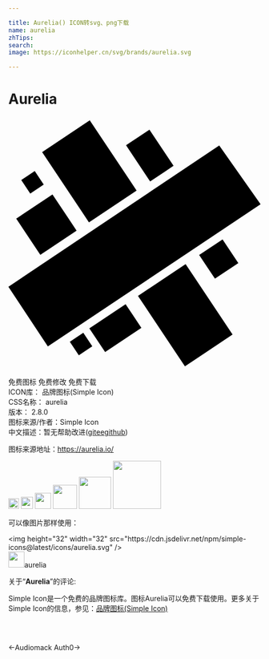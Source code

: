 ```yaml
---

title: Aurelia() ICON转svg、png下载
name: aurelia
zhTips: 
search: 
image: https://iconhelper.cn/svg/brands/aurelia.svg

---
```


# Aurelia  <small style="font-size: 60%;font-weight: 100"></small>

<div id="svg" class="svg-wrap">
<svg role="img" viewBox="0 0 24 24" xmlns="http://www.w3.org/2000/svg"><title>Aurelia icon</title><path d="M15.716 4.636L13.49 6.122l-2.295-3.439 2.228-1.486zM17.527 14.967l3.806 5.703-4.533 3.025-3.806-5.703-.664-.995 4.533-3.025zM11.817 18.777l.838 1.256-3.45 2.303-1.503-2.25.754-.504 2.697-1.8zM19.413 12.27l.968-.645 1.501 2.25-2.227 1.487-.838-1.256 1.26-.84zm-.596 1.836l-.664-.995 1.26-.84.664.994zM3.792 12.593l-.753.503L.744 9.657l3.45-2.302 1.61 2.41-2.698 1.8 2.697-1.8.686 1.029zM11.513 5.954l.687 1.029-4.534 3.025L6.98 8.98 3.21 3.33 7.742.305zM14.749 5.282l-1.26.84-.686-1.028-1.609-2.41 2.228-1.487 2.295 3.439zM9.12 20.577l-.664-.995 2.697-1.8.664.995zM18.817 14.106l-.664-.995 1.26-.84.664.994zM3.792 12.593l-.686-1.028 2.697-1.8.686 1.029zM13.489 6.122l-.686-1.028 1.26-.84.686 1.028zM17.527 14.967l-4.533 3.025-.664-.995 4.533-3.025zM11.513 5.954l.687 1.029-4.534 3.025L6.98 8.98zM2.507 5.132l.855 1.283-1.282.855-.856-1.282zM7.127 20.505l.856 1.283-1.282.855-.856-1.282zM3.754 21.797L0 16.125 20.063 2.706 24 8.287z"/></svg>
</div>
<detail full-name='aurelia'></detail>

<div class="detail-page">
<p>
<span><span class="badge-success badge">免费图标</span> <span class="badge-success badge">免费修改</span>  <span class="badge-success badge">免费下载</span> </span>
<br/>
<span>
ICON库：
<span class="badge-secondary badge">品牌图标(Simple Icon)</span> 
</span>
<br/>
<span>
CSS名称：
<span class="badge-secondary badge">aurelia</span> 
</span>

<br/>
<span>
版本：
<span class="badge-secondary badge">2.8.0</span> 
</span>
<br/>
<span>图标来源/作者：<span class="badge-light badge">Simple Icon</span></span> 
<br/>
<span class="zh-detail">中文描述：暂无<span class="help-link"><span>帮助改进</span>(<a href="https://gitee.com/liuwave/icon-helper/edit/master/json/brands/aurelia.json" target="_blank" rel="noopener noreferrer">gitee</a><a href="https://github.com/liuwave/icon-helper/edit/master/json/brands/aurelia.json" target="_blank" rel="noopener noreferrer">github</a></span>)</span><br/>
</p>
</div><div class="description description alert alert-light"><p>图标来源地址：<a href="https://aurelia.io/" target="_blank" rel="noopener noreferrer">https://aurelia.io/</a></p></div>
<div class="alert alert-dark">
<img height="21" width="21" src="https://cdn.jsdelivr.net/npm/simple-icons@latest/icons/aurelia.svg" />
<img height="24" width="24" src="https://cdn.jsdelivr.net/npm/simple-icons@latest/icons/aurelia.svg" />
<img height="32" width="32" src="https://cdn.jsdelivr.net/npm/simple-icons@latest/icons/aurelia.svg" />
<img height="48" width="48" src="https://cdn.jsdelivr.net/npm/simple-icons@latest/icons/aurelia.svg" />
<img height="64" width="64" src="https://cdn.jsdelivr.net/npm/simple-icons@latest/icons/aurelia.svg" />
<img height="96" width="96" src="https://cdn.jsdelivr.net/npm/simple-icons@latest/icons/aurelia.svg" />

</div>
<div>
  <p>可以像图片那样使用：    
  </p>
  <div class="alert alert-primary" style="font-size: 14px">
    &lt;img height="32" width="32" src="https://cdn.jsdelivr.net/npm/simple-icons@latest/icons/aurelia.svg" /&gt;
    <copy-btn content='<img height="32" width="32" src="https://cdn.jsdelivr.net/npm/simple-icons@latest/icons/aurelia.svg" />'></copy-btn>
  </div>
  <div class="alert alert-secondary">
    <img height="32" width="32" src="https://cdn.jsdelivr.net/npm/simple-icons@latest/icons/aurelia.svg" />aurelia
    <copy-btn content="aurelia" btn-title="复制图标名称"></copy-btn>
  </div>
</div>
<div class="icon-detail__container">
<p>关于“<b>Aurelia</b>”的评论:</p>
</div>
<Vssue title="关于“Aurelia”的评论" />
<div><p>Simple Icon是一个免费的品牌图标库。图标Aurelia可以免费下载使用。更多关于  Simple Icon的信息，参见：<a target="_blank" href="https://iconhelper.cn/brands.html">品牌图标(Simple Icon)</a>
</p></div>


<div style="padding:2rem 0 " class="page-nav"><p class="inner"><span class="prev">←<router-link to="/icon/audiomack.html">Audiomack</router-link></span> <span class="next"><router-link to="/icon/auth0.html">Auth0</router-link>→</span></p></div>
